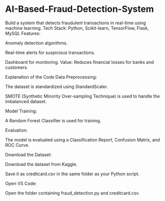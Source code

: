 # AI-Based-Fraud-Detection-System
Build a system that detects fraudulent transactions in real-time using machine learning.
Tech Stack: Python, Scikit-learn, TensorFlow, Flask, MySQL
Features:

Anomaly detection algorithms.

Real-time alerts for suspicious transactions.

Dashboard for monitoring.
Value: Reduces financial losses for banks and customers.

Explanation of the Code
Data Preprocessing:

The dataset is standardized using StandardScaler.

SMOTE (Synthetic Minority Over-sampling Technique) is used to handle the imbalanced dataset.

Model Training:

A Random Forest Classifier is used for training.

Evaluation:

The model is evaluated using a Classification Report, Confusion Matrix, and ROC Curve.

Download the Dataset:

Download the dataset from Kaggle.

Save it as creditcard.csv in the same folder as your Python script.

Open VS Code:

Open the folder containing fraud_detection.py and creditcard.csv.
